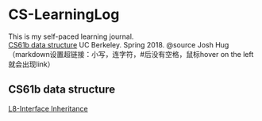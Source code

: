 # CS-LearningLog
This is my self-paced learning journal.   
[CS61b data structure](#cs61b-data-structure) UC Berkeley. Spring 2018. @source Josh Hug   
（markdown设置超链接：小写，连字符，#后没有空格，鼠标hover on the left 就会出现link）

## CS61b data structure  
[L8-Interface Inheritance](/interfaceProblem.md)

<br/><br/>



